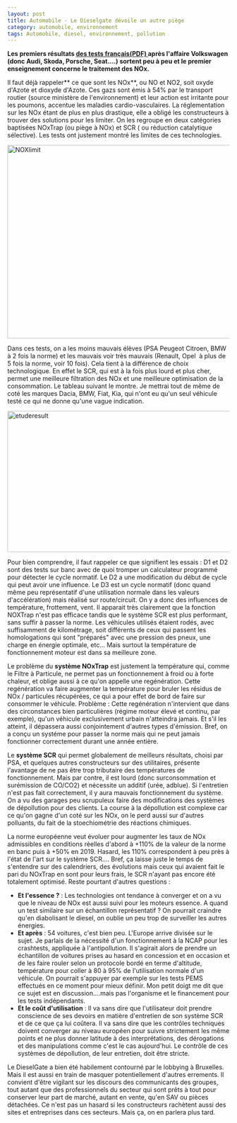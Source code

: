 ```yaml
---
layout: post
title: Automobile - Le Dieselgate dévoile un autre piège
category: automobile, environnement
tags: Automobile, diesel, environnement, pollution
---
```

**Les premiers résultats <span style="text-decoration:underline;"><a href="http://www.developpement-durable.gouv.fr/IMG/pdf/2016-04-07_-_DP_Resultats_Commission_UTAC.pdf">des tests français(PDF) </a></span>après l'affaire Volkswagen (donc Audi, Skoda, Porsche, Seat....) sortent peu à peu et le premier enseignement concerne le traitement des NOx.**

Il faut déjà rappeler** ce que sont les NOx**, ou NO et NO2, soit oxyde d'Azote et dioxyde d'Azote. Ces gazs sont émis à 54% par le transport routier (source ministère de l'environnement) et leur action est irritante pour les poumons, accentue les maladies cardio-vasculaires. La réglementation sur les NOx étant de plus en plus drastique, elle a obligé les constructeurs à trouver des solutions pour les limiter. On les regroupe en deux catégories baptisées NOxTrap (ou piège à NOx) et SCR ( ou réduction catalytique sélective). Les tests ont justement montré les limites de ces technologies.

<img class="alignnone size-large wp-image-1239" src="https://cheziceman.files.wordpress.com/2016/04/noxlimit.jpg?w=730" alt="NOXlimit" width="730" height="437" />

Dans ces tests, on a les moins mauvais élèves (PSA Peugeot Citroen, BMW à 2 fois la norme) et les mauvais voir très mauvais (Renault, Opel  à plus de 5 fois la norme, voir 10 fois). Cela tient à la différence de choix technologique. En effet le SCR, qui est à la fois plus lourd et plus cher, permet une meilleure filtration des NOx et une meilleure optimisation de la consommation. Le tableau suivant le montre. Je mettrai tout de même de coté les marques Dacia, BMW, Fiat, Kia, qui n'ont eu qu'un seul véhicule testé ce qui ne donne qu'une vague indication.

<img class="alignnone size-full wp-image-1240" src="https://cheziceman.files.wordpress.com/2016/04/etuderesult.jpg" alt="etuderesult" width="623" height="319" />

Pour bien comprendre, il faut rappeler ce que signifient les essais : D1 et D2 sont des tests sur banc avec de quoi tromper un calculateur programmé pour détecter le cycle normatif. Le D2 a une modification du début de cycle qui peut avoir une influence. Le D3 est un cycle normatif (donc quand même peu représentatif d'une utilisation normale dans les valeurs d'accélération) mais réalisé sur route/circuit. On y a donc des influences de température, frottement, vent. Il apparait très clairement que la fonction NOXTrap n'est pas efficace tandis que le système SCR est plus performant, sans suffir à passer la norme. Les véhicules utilisés étaient rodés, avec suffisamment de kilométrage, soit différents de ceux qui passent les homologations qui sont "préparés" avec une pression des pneux, une charge en énergie optimale, etc... Mais surtout la température de fonctionnement moteur est dans sa meilleure zone.

Le problème du **système NOxTrap** est justement la température qui, comme le Filtre à Particule, ne permet pas un fonctionnement à froid ou à forte chaleur, et oblige aussi à ce qu'on appelle une regénération. Cette regénération va faire augmenter la température pour bruler les résidus de NOx / particules récupérées, ce qui a pour effet de bord de faire sur consommer le véhicule. Problème : Cette regénération n'intervient que dans des circonstances bien particulières (régime moteur élevé et continu, par exemple), qu'un véhicule exclusivement urbain n'atteindra jamais. Et s'il les atteint, il dépassera aussi conjointement d'autres types d'émission. Bref, on a conçu un systéme pour passer la norme mais qui ne peut jamais fonctionner correctement durant une année entière.

Le **système SCR** qui permet globalement de meilleurs résultats, choisi par PSA, et quelques autres constructeurs sur des utilitaires, présente l'avantage de ne pas être trop tributaire des températures de fonctionnement. Mais par contre, il est lourd (donc surconsommation et surémission de CO/CO2) et nécessite un additif (urée, adblue). Si l'entretien n'est pas fait correctement, il y aura mauvais fonctionnement du système. On a vu des garages peu scrupuleux faire des modifications des systèmes de dépollution pour des clients. La course à la dépollution est complexe car ce qu'on gagne d'un coté sur les NOx, on le perd aussi sur d'autres polluants, du fait de la stoechiométrie des réactions chimiques.

La norme européenne veut évoluer pour augmenter les taux de NOx admissibles en conditions réelles d'abord à +110% de la valeur de la norme en banc puis à +50% en 2019. Hasard, les 110% correspondent à peu près à l'état de l'art sur le système SCR.... Bref, ça laisse juste le temps de s'entendre sur des calendriers, des évolutions mais ceux qui avaient fait le pari du NOxTrap en sont pour leurs frais, le SCR n'ayant pas encore été totalement optimisé. Reste pourtant d'autres questions :

* **Et l'essence ?** : Les technologies ont tendance à converger et on a vu que le niveau de NOx est aussi suivi pour les moteurs essence. A quand un test similaire sur un échantillon représentatif ? On pourrait craindre qu'en diabolisant le diesel, on oublie un peu trop de surveiller les autres énergies.
* **Et après** : 54 voitures, c'est bien peu. L'Europe arrive divisée sur le sujet. Je parlais de la nécessité d'un fonctionnement à la NCAP pour les crashtests, appliquée à l'antipollution. Il s'agirait alors de prendre un échantillon de voitures prises au hasard en concession et en occasion et de les faire rouler selon un protocole bordé en terme d'altitude, température pour coller à 80 à 95% de l'utilisation normale d'un véhicule. On pourrait s'appuyer par exemple sur les tests PEMS effectués en ce moment pour mieux définir. Mon petit doigt me dit que ce sujet est en discussion....mais pas l'organisme et le financement pour les tests indépendants.
* **Et le coût d'utilisation** : Il va sans dire que l'utilisateur doit prendre conscience de ses devoirs en matière d'entretien de son système SCR et de ce que ça lui coûtera. Il va sans dire que les contrôles techniques doivent converger au niveau européen pour suivre strictement les même points et ne plus donner latitude à des interprétations, des dérogations et des manipulations comme c'est le cas aujourd'hui. Le contrôle de ces systèmes de dépollution, de leur entretien, doit être stricte.

Le DieselGate a bien été habilement contourné par le lobbying à Bruxelles. Mais il est aussi en train de masquer potentiellement d'autres errements. Il convient d'être vigilant sur les discours des communicants des groupes, tout autant que des professionnels du secteur qui sont prêts à tout pour conserver leur part de marché, autant en vente, qu'en SAV ou pièces détachées. Ce n'est pas un hasard si les constructeurs rachètent aussi des sites et entreprises dans ces secteurs. Mais ça, on en parlera plus tard.
